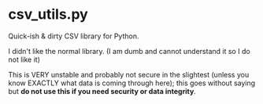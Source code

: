 # csv_utils.py
Quick-ish & dirty CSV library for Python.

I didn't like the normal library. (I am dumb and cannot understand it so I do not like it)

This is VERY unstable and probably not secure in the slightest
(unless you know EXACTLY what data is coming through here);
this goes without saying but **do not use this if you need security or data integrity**.